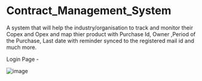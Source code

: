 # Contract_Management_System

A system that will help the industry/organisation to track and monitor their Copex and Opex and map thier product with Purchase Id, Owner ,Period of the Purchase, Last date with reminder synced to the registered mail id and much more. 

Login Page - 


![image](https://github.com/ranaapoorv/Transaction_Management_System/assets/128348354/c6597ca2-3832-43f7-8b40-1d873cf7d9b4)
